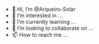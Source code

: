 - 👋 Hi, I’m @Arqueiro-Solar
- 👀 I’m interested in ...
- 🌱 I’m currently learning ...
- 💞️ I’m looking to collaborate on ...
- 📫 How to reach me ...

<!---
Arqueiro-Solar/Arqueiro-Solar is a ✨ special ✨ repository because its `README.md` (this file) appears on your GitHub profile.
You can click the Preview link to take a look at your changes.
--->
